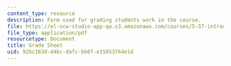 ```yaml
---
content_type: resource
description: Form used for grading students work in the course.
file: https://ol-ocw-studio-app-qa.s3.amazonaws.com/courses/5-37-introduction-to-organic-synthesis-laboratory-spring-2009/92bc163dd4bcdafcbb6fe15853764e1d_MIT5_37s09_lab01_GradeSheet.pdf
file_type: application/pdf
resourcetype: Document
title: Grade Sheet
uid: 92bc163d-d4bc-dafc-bb6f-e15853764e1d
---
```

